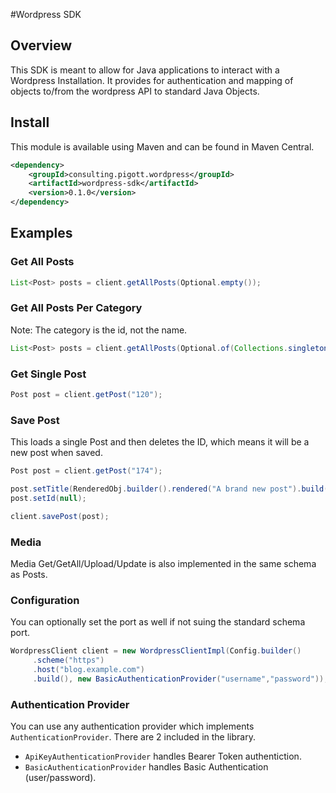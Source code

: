 #Wordpress SDK

## Overview
This SDK is meant to allow for Java applications to interact with a Wordpress Installation.  It provides for 
authentication and mapping of objects to/from the wordpress API to standard Java Objects.

## Install
This module is available using Maven and can be found in Maven Central.
```xml
<dependency>
    <groupId>consulting.pigott.wordpress</groupId>
    <artifactId>wordpress-sdk</artifactId>
    <version>0.1.0</version>
</dependency>
```


## Examples
### Get All Posts
```java
List<Post> posts = client.getAllPosts(Optional.empty());
```
### Get All Posts Per Category
Note: The category is the id, not the name.
```java
List<Post> posts = client.getAllPosts(Optional.of(Collections.singletonMap("categories","2")));
```
### Get Single Post
```java
Post post = client.getPost("120");
```
### Save Post
This loads a single Post and then deletes the ID, which means it will be a new post when saved.
```java
Post post = client.getPost("174");

post.setTitle(RenderedObj.builder().rendered("A brand new post").build());
post.setId(null);

client.savePost(post);
```

### Media
Media Get/GetAll/Upload/Update is also implemented in the same schema as Posts.
### Configuration 
You can optionally set the port as well if not suing the standard schema port.
```java
WordpressClient client = new WordpressClientImpl(Config.builder()
     .scheme("https")
     .host("blog.example.com")
     .build(), new BasicAuthenticationProvider("username","password"));

```

### Authentication Provider
You can use any authentication provider which implements `AuthenticationProvider`.  There are 2 included in the library. 
* `ApiKeyAuthenticationProvider` handles Bearer Token authentiction.
* `BasicAuthenticationProvider` handles Basic Authentication (user/password).
